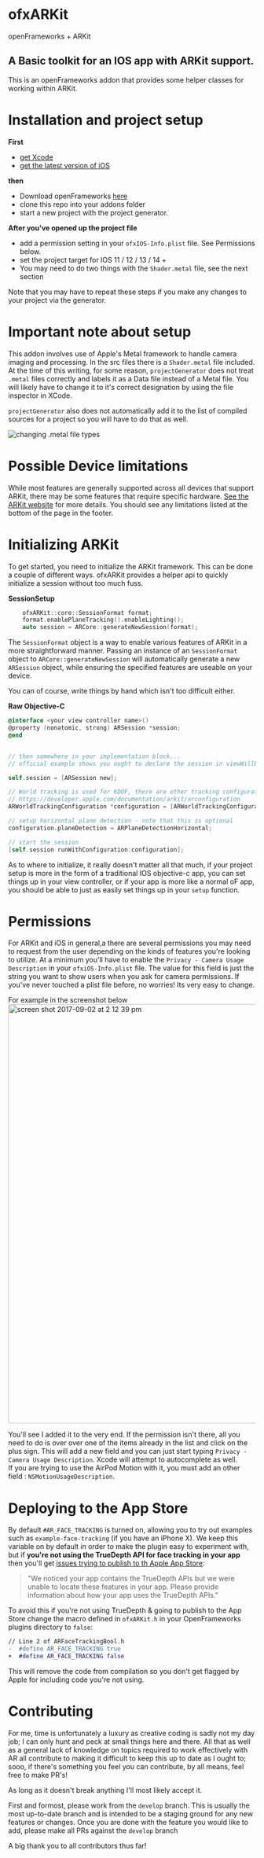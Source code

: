 # ofxARKit
openFrameworks + ARKit


## A Basic toolkit for an IOS app with ARKit support.
This is an openFrameworks addon that provides some helper classes for working within ARKit.

# Installation and project setup
__First__
* [get Xcode](https://developer.apple.com/xcode/)
* [get the latest version of iOS](https://www.apple.com/ios)

__then__
* Download openFrameworks [here](https://openframeworks.cc/versions/v0.11.2/of_v0.11.2_ios_release.zip)
* clone this repo into your addons folder
* start a new project with the project generator.

__After you've opened up the project file__
* add a permission setting in your `ofxIOS-Info.plist` file. See Permissions below.
* set the project target for IOS 11 / 12 / 13 / 14 +
* You may need to do two things with the `Shader.metal` file, see the next section


Note that you may have to repeat these steps if you make any changes to your project via the generator.

# Important note about setup 
This addon involves use of Apple's Metal framework to handle camera imaging and processing. In the src files there is a `Shader.metal` file included. At the time of this writing, for some reason, `projectGenerator` does not treat `.metal` files correctly and labels it as a Data file instead of a Metal file. You will likely have to change it to it's correct designation by using the file inspector in XCode. 

`projectGenerator` also does not automatically add it to the list of compiled sources for a project so you will have to do that as well. 

![changing .metal file types](https://forum.openframeworks.cc/uploads/default/original/2X/0/0e068b5bdcbc267176cc5e10afcc64becffdd397.jpeg)

# Possible Device limitations
While most features are generally supported across all devices that support ARKit, there may be some features that require specific hardware. [See the ARKit website](https://developer.apple.com/augmented-reality/arkit/) for more details. You should see any limitations listed at the bottom of the page in the footer.

# Initializing ARKit
To get started, you need to initialize the ARKit framework. This can be done a couple of different ways. ofxARKit provides a helper api to quickly initialize a session without too much fuss.

__SessionSetup__
```c++
    ofxARKit::core::SessionFormat format;
    format.enablePlaneTracking().enableLighting();
    auto session = ARCore::generateNewSession(format);
```

The `SessionFormat` object is a way to enable various features of ARKit in a more straightforward manner. Passing an instance of an `SessionFormat` object to `ARCore::generateNewSession` will automatically generate a new `ARSession` object, while ensuring the specified features are useable on your device.


You can of course, write things by hand which isn't too difficult either.

__Raw Objective-C__
```objective-c
@interface <your view controller name>()
@property (nonatomic, strong) ARSession *session;
@end


// then somewhere in your implementation block...
// official example shows you ought to declare the session in viewWillLoad and initialize in viewWillAppear but it probably doesn't matter.

self.session = [ARSession new];

// World tracking is used for 6DOF, there are other tracking configurations as well, see
// https://developer.apple.com/documentation/arkit/arconfiguration
ARWorldTrackingConfiguration *configuration = [ARWorldTrackingConfiguration new];

// setup horizontal plane detection - note that this is optional
configuration.planeDetection = ARPlaneDetectionHorizontal;

// start the session
[self.session runWithConfiguration:configuration];
```

As to where to initialize, it really doesn't matter all that much, if your project setup is more in the form of a traditional IOS objective-c app, you can set things up in your view controller, or if your app is more like a normal oF app, you should be able to just as easily set things up in your `setup` function.

# Permissions
For ARKit and iOS in general,a there are several permissions you may need to request from the user depending on the kinds of features you're looking to utilize. At a minimum you'll have to enable the `Privacy - Camera Usage Description` in your `ofxiOS-Info.plist` file. The value for this field is just the string you want to show users when you ask for camera permissions. If you've never touched a plist file before, no worries! Its very easy to change.


For example in the screenshot below
<img width="853" alt="screen shot 2017-09-02 at 2 12 39 pm" src="https://user-images.githubusercontent.com/308302/29998801-f4f1ca7e-8fe8-11e7-8f5a-39cdb4097ef2.png">

You'll see I added it to the very end. If the permission isn't there, all you need to do is over over one of the items already in the list and click on the plus sign. This will add a new field and you can just start typing `Privacy - Camera Usage Description`. Xcode will attempt to autocomplete as well.
<br>
If you are trying to use the AirPod Motion with it, you must add an other field : `NSMotionUsageDescription`.

# Deploying to the App Store

By default `#AR_FACE_TRACKING` is turned on, allowing you to try out examples
such as `example-face-tracking` (if you have an iPhone X). We keep this
variable on by default in order to make the plugin easy to experiment with, but if **you're
not using the TrueDepth API for face tracking in your app** then you'll get [issues trying to
publish to th Apple App Store](https://forum.unity.com/threads/submitting-arkit-apps-to-appstore-without-face-tracking.504572/):

> "We noticed your app contains the TrueDepth APIs but we were unable to locate these features in your app. Please provide information about how your app uses the TrueDepth APIs."

To avoid this if you're not using TrueDepth & going to publish to the App Store change the macro defined in `ofxARKit.h` in your OpenFrameworks plugins directory to `false`:

```diff
// Line 2 of ARFaceTrackingBool.h
-  #define AR_FACE_TRACKING true
+  #define AR_FACE_TRACKING false
```

This will remove the code from compilation so you don't get flagged by Apple
for including code you're not using.

# Contributing
For me, time is unfortunately a luxury as creative coding is sadly not my day job; I can only hunt and peck at small things here and there. All that as well as a general lack of knowledge on topics required to work effectively with AR all contribute to making it difficult to keep this up to date as I ought to; sooo, if there's something you feel you can contribute, by all means, feel free to make PR's!


As long as it doesn't break anything I'll most likely accept it.

First and formost, please work from the `develop` branch. This is usually the most up-to-date branch and is intended to be a staging ground for any new features or changes. Once you are done with the feature you would like to add, please make all PRs against the `develop` branch

A big thank you to all contributors thus far!
